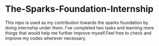 # The-Sparks-Foundation-Internship
This repo is used as my contribution towards the sparks foundation by doing internship under them.
I've completed two tasks and learning more things that would help me further improve myself.Feel free to 
check and improve my codes wherever necessary.

